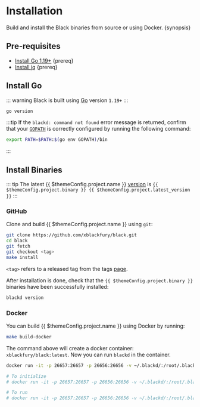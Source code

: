 <!--
order: 1
-->

# Installation

Build and install the Black binaries from source or using Docker. {synopsis}

## Pre-requisites

- [Install Go 1.19+](https://golang.org/dl/) {prereq}
- [Install jq](https://stedolan.github.io/jq/download/) {prereq}

## Install Go

::: warning
Black is built using [Go](https://golang.org/dl/) version `1.19+`
:::

```bash
go version
```

:::tip
If the `blackd: command not found` error message is returned, confirm that your [`GOPATH`](https://golang.org/doc/gopath_code#GOPATH) is correctly configured by running the following command:

```bash
export PATH=$PATH:$(go env GOPATH)/bin
```

:::

## Install Binaries

::: tip
The latest {{ $themeConfig.project.name }} [version](https://github.com/xblackfury/black/releases) is `{{ $themeConfig.project.binary }} {{ $themeConfig.project.latest_version }}`
:::

### GitHub

Clone and build {{ $themeConfig.project.name }} using `git`:

```bash
git clone https://github.com/xblackfury/black.git
cd black
git fetch
git checkout <tag>
make install
```

`<tag>` refers to a released tag from the tags [page](https://github.com/xblackfury/black/tags).

After installation is done, check that the `{{ $themeConfig.project.binary }}` binaries have been successfully installed:

```bash
blackd version
```

### Docker

You can build {{ $themeConfig.project.name }} using Docker by running:

```bash
make build-docker
```

The command above will create a docker container: `xblackfury/black:latest`. Now you can run `blackd` in the container.

```bash
docker run -it -p 26657:26657 -p 26656:26656 -v ~/.blackd/:/root/.blackd xblackfury/black:latest blackd version

# To initialize
# docker run -it -p 26657:26657 -p 26656:26656 -v ~/.blackd/:/root/.blackd xblackfury/black:latest blackd init test-chain --chain-id test_7000-1

# To run
# docker run -it -p 26657:26657 -p 26656:26656 -v ~/.blackd/:/root/.blackd xblackfury/black:latest blackd start
```
